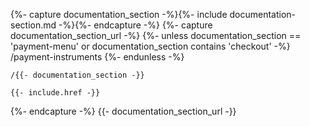{%- capture documentation_section -%}{%- include documentation-section.md -%}{%- endcapture -%}
{%- capture documentation_section_url -%}
    {%- unless documentation_section == 'payment-menu' or documentation_section contains 'checkout' -%}
        /payment-instruments
    {%- endunless -%}

    /{{- documentation_section -}}

    {{- include.href -}}
{%- endcapture -%}
{{- documentation_section_url -}}

